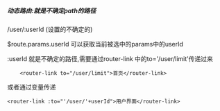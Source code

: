 ##### 动态路由:就是不确定path的路径

/user/:userId (设置的不确定的)

$route.params.userId 可以获取当前被选中的params中的userId

:userId 就是不确定的路径,需要通过router-link 中的to='/user/limit'传递过来

```
    <router-link to="/user/limit">首页</router-link>
```

或者通过变量传递

```
<router-link :to="'/user/'+userId">用户界面</router-link>
```

